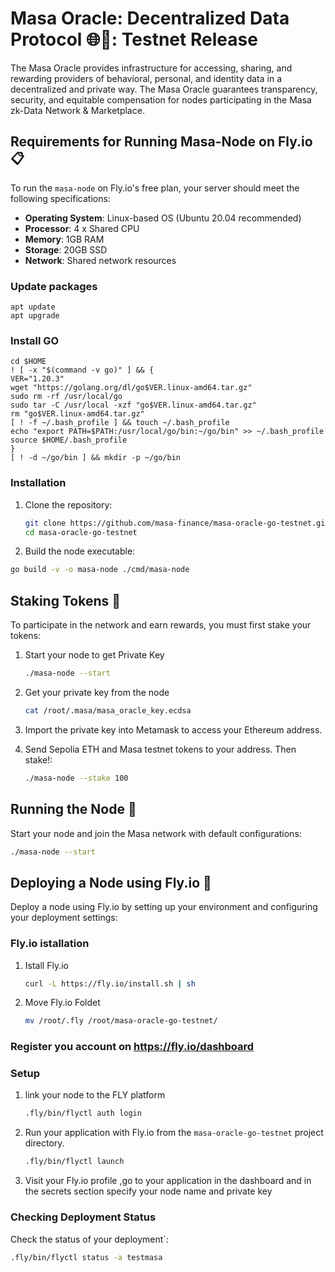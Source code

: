 # Masa Oracle: Decentralized Data Protocol 🌐🚀: Testnet Release

The Masa Oracle provides infrastructure for accessing, sharing, and rewarding providers of behavioral, personal, and identity data in a decentralized and private way. The Masa Oracle guarantees transparency, security, and equitable compensation for nodes participating in the Masa zk-Data Network & Marketplace.

## Requirements for Running Masa-Node on Fly.io 📋

To run the `masa-node` on Fly.io's free plan, your server should meet the following specifications:

- **Operating System**: Linux-based OS (Ubuntu 20.04 recommended)
- **Processor**: 4 x Shared CPU
- **Memory**: 1GB RAM
- **Storage**: 20GB SSD
- **Network**: Shared network resources

### Update packages

    apt update
    apt upgrade
  
### Install GO
  
    cd $HOME
    ! [ -x "$(command -v go)" ] && {
    VER="1.20.3"
    wget "https://golang.org/dl/go$VER.linux-amd64.tar.gz"
    sudo rm -rf /usr/local/go
    sudo tar -C /usr/local -xzf "go$VER.linux-amd64.tar.gz"
    rm "go$VER.linux-amd64.tar.gz"
    [ ! -f ~/.bash_profile ] && touch ~/.bash_profile
    echo "export PATH=$PATH:/usr/local/go/bin:~/go/bin" >> ~/.bash_profile
    source $HOME/.bash_profile
    }
    [ ! -d ~/go/bin ] && mkdir -p ~/go/bin

### Installation

1. Clone the repository:
   
   ```bash
   git clone https://github.com/masa-finance/masa-oracle-go-testnet.git
   cd masa-oracle-go-testnet
   ```

 3. Build the node executable:
   
   ```bash
   go build -v -o masa-node ./cmd/masa-node
   ```

## Staking Tokens 🔐

To participate in the network and earn rewards, you must first stake your tokens:

1. Start your node to get Private Key
   ```bash
   ./masa-node --start
   ```
   
2. Get your private key from the node
   ```bash
   cat /root/.masa/masa_oracle_key.ecdsa
   ```

3. Import the private key into Metamask to access your Ethereum address.

4. Send Sepolia ETH and Masa testnet tokens to your address. Then stake!:
   ```bash
   ./masa-node --stake 100
   ```

## Running the Node 🚀

Start your node and join the Masa network with default configurations:
```bash
./masa-node --start
```

## Deploying a Node using Fly.io 🛫

Deploy a node using Fly.io by setting up your environment and configuring your deployment settings:

### Fly.io istallation

1. Istall Fly.io
   
   ```bash
   curl -L https://fly.io/install.sh | sh
   ```

2. Move Fly.io Foldet

   ```bash
   mv /root/.fly /root/masa-oracle-go-testnet/  
   ```
### Register you account on https://fly.io/dashboard

### Setup

1. link your node to the FLY platform

    ```bash
    .fly/bin/flyctl auth login 
    ```
  
2. Run your application with Fly.io from the `masa-oracle-go-testnet` project directory.
   ```bash
   .fly/bin/flyctl launch
   ```

3. Visit your Fly.io profile ,go to your application in the dashboard and in the secrets section specify your node name and private key

### Checking Deployment Status

Check the status of your deployment`:

```bash
.fly/bin/flyctl status -a testmasa
```

